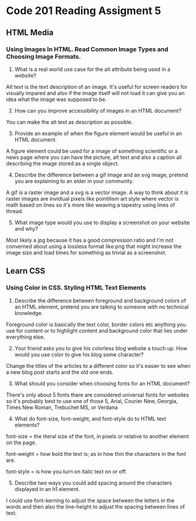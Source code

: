 # Code 201 Reading Assigment 5

## HTML Media

### Using Images In HTML. Read Common Image Types and Choosing Image Formats.

1. What is a real world use case for the alt attribute being used in a website?

Alt text is the text description of an image. It's useful for screen readers for visually impared and also if the image itself will not load it can give you an idea what the image was supposed to be.

2. How can you improve accessibility of images in an HTML document?

You can make the alt text as description as possible.

3. Provide an example of when the figure element would be useful in an HTML document.

A figure element could be used for a image of something scientific or a news page where you can have the picture, alt text and also a caption all describing the image stored as a single object.

4. Describe the difference between a gif image and an svg image, pretend you are explaining to an elder in your community.

A gif is a raster image and a svg is a vector image. A way to think about it is raster images are invidiual pixels like pointilism art style where vector is math based on lines so it's more like weaving a tapestry using lines of thread.

5. What image type would you use to display a screenshot on your website and why?

Most likely a jpg because it has a good compression ratio and I'm not converned about using a lossless format like png that might increase the image size and load times for something as trivial as a screenshot.

## Learn CSS

### Using Color in CSS. Styling HTML Text Elements

1. Describe the difference between foreground and background colors of an HTML element, pretend you are talking to someone with no technical knowledge.

Foreground color is basically the text color, border colors etc anything you use for content or to highlight content and background color that lies under everything else.

2. Your friend asks you to give his colorless blog website a touch up. How would you use color to give his blog some character?

Change the titles of the articles to a different color so it's easier to see when a new blog post starts and the old one ends.

3. What should you consider when choosing fonts for an HTML document?

There's only about 5 fonts thare are considered universal fonts for websites so it's probably best to use one of those 5, Arial, Courier New, Georgia, Times New Roman, Trebuchet MS, or Verdana

4. What do font-size, font-weight, and font-style do to HTML text elements?

font-size = the literal size of the font, in pixels or relative to another element on the page.

font-weight = how bold the text is; as in how thin the characters in the font are.

font-style = is how you turn on italic text on or off.

5. Describe two ways you could add spacing around the characters displayed in an h1 element.

I could use font-kerning to adjust the space between the letters in the words and then also the line-height to adjust the spacing between lines of text.
